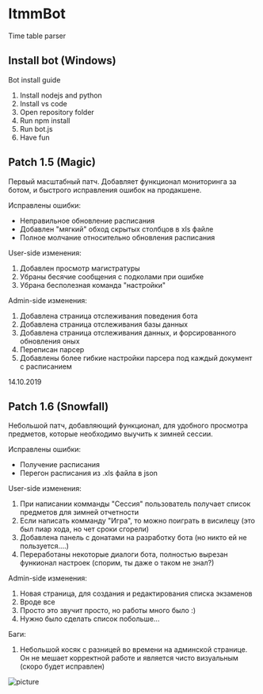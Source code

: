 
# ItmmBot

Time table parser

## Install bot (Windows)

Bot install guide

1. Install nodejs and python
2. Install vs code
3. Open repository folder
4. Run npm install
5. Run bot.js
6. Have fun

## Patch 1.5 (Magic)

Первый масштабный патч. Добавляет функционал мониторинга за ботом, и быстрого исправления ошибок на продакшене.  

Исправлены ошибки:

+ Неправильное обновление расписания
+ Добавлен "мягкий" обход скрытых столбцов в xls файле
+ Полное молчание относительно обновления расписания

User-side изменения:

1. Добавлен просмотр магистратуры
2. Убраны бесячие сообщения с подколами при ошибке
3. Убрана бесполезная команда "настройки"

Admin-side изменения:

1. Добавлена страница отслеживания поведения бота
2. Добавлена страница отслеживания базы данных
3. Добавлена страница отслеживания данных, и форсированного обновления оных
4. Переписан парсер
5. Добавлены более гибкие настройки парсера под каждый документ с расписанием

14.10.2019

## Patch 1.6 (Snowfall)

Небольшой патч, добавляющий функционал, для удобного просмотра предметов, которые необходимо выучить к зимней сессии.

Исправлены ошибки:

+ Получение расписания
+ Перегон расписания из .xls файла в json

User-side изменения:

1. При написании комманды "Сессия" пользователь получает список предметов для зимней отчетности
2. Если написать комманду "Игра", то можно поиграть в висилецу (это был пиар хода, но чет сроки сгорели)
3. Добавлена панель с донатами на разработку бота (но никто ей не пользуется....)
4. Переработаны некоторые диалоги бота, полностью вырезан функионал настроек (спорим, ты даже о таком не знал?)

Admin-side изменения:

1. Новая страница, для создания и редактирования списка экзаменов
2. Вроде все
3. Просто это звучит просто, но работы много было :)
4. Нужно было сделать список побольше...

Баги:

1. Небольшой косяк с разницей во времени на админской странице. Он не мешает корректной работе и является чисто визуальным (скоро будет исправлен)

![picture](/media/snowfall.gif)
